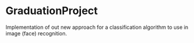 GraduationProject
=================

Implementation of out new approach for a classification algorithm to use in image (face) recognition.

